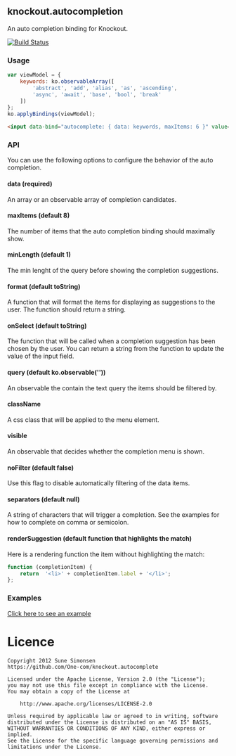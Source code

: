 ## knockout.autocompletion

An auto completion binding for Knockout.

[![Build Status](https://travis-ci.org/One-com/knockout.autocomplete.svg?branch=master)](https://travis-ci.org/One-com/knockout.autocomplete)

### Usage

```js
var viewModel = {
    keywords: ko.observableArray([
        'abstract', 'add', 'alias', 'as', 'ascending',
        'async', 'await', 'base', 'bool', 'break'
    ])
};
ko.applyBindings(viewModel);
```

```html
<input data-bind="autocomplete: { data: keywords, maxItems: 6 }" value=""/>
```

### API

You can use the following options to configure the behavior of the auto
completion.

#### data (required)

An array or an observable array of completion candidates.

#### maxItems (default 8)

The number of items that the auto completion binding should maximally show.

#### minLength (default 1)

The min lenght of the query before showing the completion suggestions. 

#### format (default toString)

A function that will format the items for displaying as suggestions to the user.
The function should return a string.

#### onSelect (default toString)

The function that will be called when a completion suggestion has been chosen by
the user. You can return a string from the function to update the value of the
input field.

#### query (default ko.observable(''))

An observable the contain the text query the items should be filtered by.

#### className

A css class that will be applied to the menu element. 

#### visible

An observable that decides whether the completion menu is shown.

#### noFilter (default false)

Use this flag to disable automatically filtering of the data items.

#### separators (default null)

A string of characters that will trigger a completion. See the examples for how
to complete on comma or semicolon.

#### renderSuggestion (default function that highlights the match)

Here is a rendering function the item without highlighting the match:

```js
function (completionItem) {
    return  '<li>' + completionItem.label + '</li>';
};
```

### Examples

[Click here to see an example](https://cdn.rawgit.com/One-com/knockout.autocomplete/master/examples/index.html)

# Licence

```
Copyright 2012 Sune Simonsen
https://github.com/One-com/knockout.autocomplete

Licensed under the Apache License, Version 2.0 (the "License");
you may not use this file except in compliance with the License.
You may obtain a copy of the License at

    http://www.apache.org/licenses/LICENSE-2.0

Unless required by applicable law or agreed to in writing, software
distributed under the License is distributed on an "AS IS" BASIS,
WITHOUT WARRANTIES OR CONDITIONS OF ANY KIND, either express or implied.
See the License for the specific language governing permissions and
limitations under the License.
```
